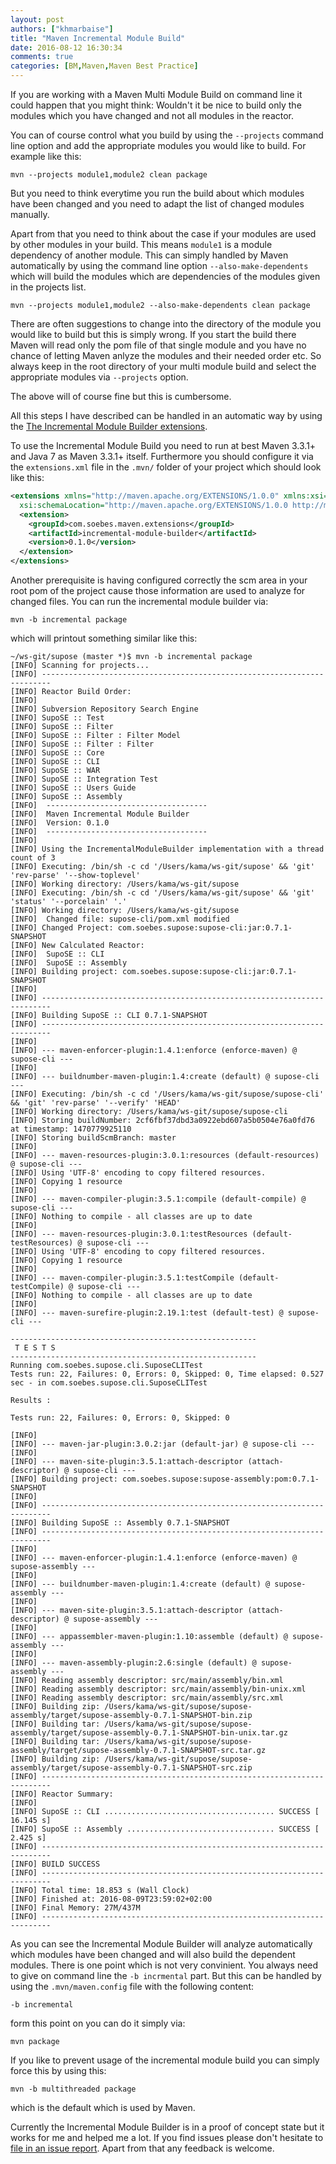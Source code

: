 ```yaml
---
layout: post
authors: ["khmarbaise"]
title: "Maven Incremental Module Build"
date: 2016-08-12 16:30:34
comments: true
categories: [BM,Maven,Maven Best Practice]
---
```

If you are working with a Maven Multi Module Build on command line it could
happen that you might think: Wouldn't it be nice to build only the modules
which you have changed and not all modules in the reactor.

You can of course control what you build by using the `--projects` command line
option and add the appropriate modules you would like to build. For example
like this:

```
mvn --projects module1,module2 clean package
```
But you need to think everytime you run the build about which modules have been
changed and you need to adapt the list of changed modules manually.

Apart from that you need to think about the case if your modules are used by
other modules in your build. This means `module1` is a module dependency of
another module. This can simply handled by Maven automatically by using the
command line option `--also-make-dependents` which will build the modules which
are dependencies of the modules given in the projects list.

```
mvn --projects module1,module2 --also-make-dependents clean package
```

There are often suggestions to change into the directory of the module you
would like to build but this is simply wrong. If you start the build there Maven
will read only the pom file of that single module and you have no chance of
letting Maven anlyze the modules and their needed order etc. So always keep in
the root directory of your multi module build and select the appropriate modules
via `--projects` option.

The above will of course fine but this is cumbersome.

All this steps I have described can be handled in an automatic way by
using the [The Incremental Module Builder extensions][imb].

To use the Incremental Module Build you need to run at best Maven 3.3.1+ and
Java 7 as Maven 3.3.1+ itself. Furthermore you should configure it via the
`extensions.xml` file in the `.mvn/` folder of your project which should look 
like this:
``` xml
<extensions xmlns="http://maven.apache.org/EXTENSIONS/1.0.0" xmlns:xsi="http://www.w3.org/2001/XMLSchema-instance"
  xsi:schemaLocation="http://maven.apache.org/EXTENSIONS/1.0.0 http://maven.apache.org/xsd/core-extensions-1.0.0.xsd">
  <extension>
    <groupId>com.soebes.maven.extensions</groupId>
    <artifactId>incremental-module-builder</artifactId>
    <version>0.1.0</version>
  </extension>
</extensions>
```
Another prerequisite is having configured correctly the scm area in your root pom of the
project cause those information are used to analyze for changed files. You can run the 
incremental module builder via:

```
mvn -b incremental package
```
which will printout something similar like this:

```
~/ws-git/supose (master *)$ mvn -b incremental package
[INFO] Scanning for projects...
[INFO] ------------------------------------------------------------------------
[INFO] Reactor Build Order:
[INFO]
[INFO] Subversion Repository Search Engine
[INFO] SupoSE :: Test
[INFO] SupoSE :: Filter
[INFO] SupoSE :: Filter : Filter Model
[INFO] SupoSE :: Filter : Filter
[INFO] SupoSE :: Core
[INFO] SupoSE :: CLI
[INFO] SupoSE :: WAR
[INFO] SupoSE :: Integration Test
[INFO] SupoSE :: Users Guide
[INFO] SupoSE :: Assembly
[INFO]  ------------------------------------
[INFO]  Maven Incremental Module Builder
[INFO]  Version: 0.1.0
[INFO]  ------------------------------------
[INFO]
[INFO] Using the IncrementalModuleBuilder implementation with a thread count of 3
[INFO] Executing: /bin/sh -c cd '/Users/kama/ws-git/supose' && 'git' 'rev-parse' '--show-toplevel'
[INFO] Working directory: /Users/kama/ws-git/supose
[INFO] Executing: /bin/sh -c cd '/Users/kama/ws-git/supose' && 'git' 'status' '--porcelain' '.'
[INFO] Working directory: /Users/kama/ws-git/supose
[INFO]  Changed file: supose-cli/pom.xml modified
[INFO] Changed Project: com.soebes.supose:supose-cli:jar:0.7.1-SNAPSHOT
[INFO] New Calculated Reactor:
[INFO]  SupoSE :: CLI
[INFO]  SupoSE :: Assembly
[INFO] Building project: com.soebes.supose:supose-cli:jar:0.7.1-SNAPSHOT
[INFO]
[INFO] ------------------------------------------------------------------------
[INFO] Building SupoSE :: CLI 0.7.1-SNAPSHOT
[INFO] ------------------------------------------------------------------------
[INFO]
[INFO] --- maven-enforcer-plugin:1.4.1:enforce (enforce-maven) @ supose-cli ---
[INFO]
[INFO] --- buildnumber-maven-plugin:1.4:create (default) @ supose-cli ---
[INFO] Executing: /bin/sh -c cd '/Users/kama/ws-git/supose/supose-cli' && 'git' 'rev-parse' '--verify' 'HEAD'
[INFO] Working directory: /Users/kama/ws-git/supose/supose-cli
[INFO] Storing buildNumber: 2cf6fbf37dbd3a0922ebd607a5b0504e76a0fd76 at timestamp: 1470779925110
[INFO] Storing buildScmBranch: master
[INFO]
[INFO] --- maven-resources-plugin:3.0.1:resources (default-resources) @ supose-cli ---
[INFO] Using 'UTF-8' encoding to copy filtered resources.
[INFO] Copying 1 resource
[INFO]
[INFO] --- maven-compiler-plugin:3.5.1:compile (default-compile) @ supose-cli ---
[INFO] Nothing to compile - all classes are up to date
[INFO]
[INFO] --- maven-resources-plugin:3.0.1:testResources (default-testResources) @ supose-cli ---
[INFO] Using 'UTF-8' encoding to copy filtered resources.
[INFO] Copying 1 resource
[INFO]
[INFO] --- maven-compiler-plugin:3.5.1:testCompile (default-testCompile) @ supose-cli ---
[INFO] Nothing to compile - all classes are up to date
[INFO]
[INFO] --- maven-surefire-plugin:2.19.1:test (default-test) @ supose-cli ---

-------------------------------------------------------
 T E S T S
-------------------------------------------------------
Running com.soebes.supose.cli.SuposeCLITest
Tests run: 22, Failures: 0, Errors: 0, Skipped: 0, Time elapsed: 0.527 sec - in com.soebes.supose.cli.SuposeCLITest

Results :

Tests run: 22, Failures: 0, Errors: 0, Skipped: 0

[INFO]
[INFO] --- maven-jar-plugin:3.0.2:jar (default-jar) @ supose-cli ---
[INFO]
[INFO] --- maven-site-plugin:3.5.1:attach-descriptor (attach-descriptor) @ supose-cli ---
[INFO] Building project: com.soebes.supose:supose-assembly:pom:0.7.1-SNAPSHOT
[INFO]
[INFO] ------------------------------------------------------------------------
[INFO] Building SupoSE :: Assembly 0.7.1-SNAPSHOT
[INFO] ------------------------------------------------------------------------
[INFO]
[INFO] --- maven-enforcer-plugin:1.4.1:enforce (enforce-maven) @ supose-assembly ---
[INFO]
[INFO] --- buildnumber-maven-plugin:1.4:create (default) @ supose-assembly ---
[INFO]
[INFO] --- maven-site-plugin:3.5.1:attach-descriptor (attach-descriptor) @ supose-assembly ---
[INFO]
[INFO] --- appassembler-maven-plugin:1.10:assemble (default) @ supose-assembly ---
[INFO]
[INFO] --- maven-assembly-plugin:2.6:single (default) @ supose-assembly ---
[INFO] Reading assembly descriptor: src/main/assembly/bin.xml
[INFO] Reading assembly descriptor: src/main/assembly/bin-unix.xml
[INFO] Reading assembly descriptor: src/main/assembly/src.xml
[INFO] Building zip: /Users/kama/ws-git/supose/supose-assembly/target/supose-assembly-0.7.1-SNAPSHOT-bin.zip
[INFO] Building tar: /Users/kama/ws-git/supose/supose-assembly/target/supose-assembly-0.7.1-SNAPSHOT-bin-unix.tar.gz
[INFO] Building tar: /Users/kama/ws-git/supose/supose-assembly/target/supose-assembly-0.7.1-SNAPSHOT-src.tar.gz
[INFO] Building zip: /Users/kama/ws-git/supose/supose-assembly/target/supose-assembly-0.7.1-SNAPSHOT-src.zip
[INFO] ------------------------------------------------------------------------
[INFO] Reactor Summary:
[INFO]
[INFO] SupoSE :: CLI ...................................... SUCCESS [ 16.145 s]
[INFO] SupoSE :: Assembly ................................. SUCCESS [  2.425 s]
[INFO] ------------------------------------------------------------------------
[INFO] BUILD SUCCESS
[INFO] ------------------------------------------------------------------------
[INFO] Total time: 18.853 s (Wall Clock)
[INFO] Finished at: 2016-08-09T23:59:02+02:00
[INFO] Final Memory: 27M/437M
[INFO] ------------------------------------------------------------------------
```
As you can see the Incremental Module Builder will analyze automatically which
modules have been changed and will also build the dependent modules.
There is one point which is not very convinient. You always need to give on command line
the `-b incrmental` part. But this can be handled by using the `.mvn/maven.config` file
with the following content:
```
-b incremental
```
form this point on you can do it simply via:
```
mvn package
```
If you like to prevent usage of the incremental module build you can simply force this by
using this:
```
mvn -b multithreaded package
```
which is the default which is used by Maven.

Currently the Incremental Module Builder is in a proof of concept state but
it works for me and helped me a lot. If you find issues please don't hesitate to
[file in an issue report][issues]. Apart from that any feedback is welcome.


[issues]: https://github.com/khmarbaise/incremental-module-builder/issues
[imb]: https://github.com/khmarbaise/incremental-module-builder
